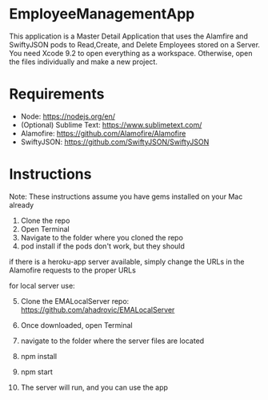# EmployeeManagementApp
This application is a Master Detail Application that uses the Alamfire and SwiftyJSON pods to Read,Create, and Delete Employees stored on a Server. You need Xcode 9.2 to open everything as a workspace. Otherwise, open the files individually and make a new project.


# Requirements
- Node: https://nodejs.org/en/
- (Optional) Sublime Text: https://www.sublimetext.com/
- Alamofire: https://github.com/Alamofire/Alamofire
- SwiftyJSON: https://github.com/SwiftyJSON/SwiftyJSON

# Instructions
Note: These instructions assume you have gems installed on your Mac already

1. Clone the repo
2. Open Terminal 
3. Navigate to the folder where you cloned the repo
4. pod install if the pods don't work, but they should

if there is a heroku-app server available, simply change the URLs in the Alamofire requests
to the proper URLs

for local server use:

5. Clone the EMALocalServer repo: https://github.com/ahadrovic/EMALocalServer
6. Once downloaded, open Terminal
7. navigate to the folder where the server files are located
8. npm install 
9. npm start

10. The server will run, and you can use the app

